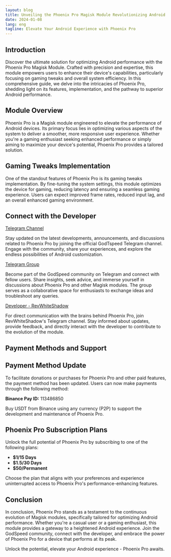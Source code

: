 ```yaml
---
layout: blog
title: Unveiling the Phoenix Pro Magisk Module Revolutionizing Android Performance
date: 2024-01-08
lang: eng
tagline: Elevate Your Android Experience with Phoenix Pro
---
```


<script async src="https://pagead2.googlesyndication.com/pagead/js/adsbygoogle.js?client=ca-pub-8370893026371321"
     crossorigin="anonymous"></script>
<!-- display 2 -->
<ins class="adsbygoogle"
     style="display:block"
     data-ad-client="ca-pub-8370893026371321"
     data-ad-slot="8053869356"
     data-ad-format="auto"
     data-full-width-responsive="true"></ins>
<script>
     (adsbygoogle = window.adsbygoogle || []).push({});
</script>


## Introduction

Discover the ultimate solution for optimizing Android performance with the Phoenix Pro Magisk Module. Crafted with precision and expertise, this module empowers users to enhance their device's capabilities, particularly focusing on gaming tweaks and overall system efficiency. In this comprehensive guide, we delve into the intricacies of Phoenix Pro, shedding light on its features, implementation, and the pathway to superior Android performance.

## Module Overview

Phoenix Pro is a Magisk module engineered to elevate the performance of Android devices. Its primary focus lies in optimizing various aspects of the system to deliver a smoother, more responsive user experience. Whether you're a gaming enthusiast seeking enhanced performance or simply aiming to maximize your device's potential, Phoenix Pro provides a tailored solution.

## Gaming Tweaks Implementation

One of the standout features of Phoenix Pro is its gaming tweaks implementation. By fine-tuning the system settings, this module optimizes the device for gaming, reducing latency and ensuring a seamless gaming experience. Users can expect improved frame rates, reduced input lag, and an overall enhanced gaming environment.

## Connect with the Developer

 [Telegram Channel](https://t.me/godTspeed)

Stay updated on the latest developments, announcements, and discussions related to Phoenix Pro by joining the official GodTspeed Telegram channel. Engage with the community, share your experiences, and explore the endless possibilities of Android customization.

[Telegram Group](https://t.me/godspeedmode)

Become part of the GodSpeed community on Telegram and connect with fellow users. Share insights, seek advice, and immerse yourself in discussions about Phoenix Pro and other Magisk modules. The group serves as a collaborative space for enthusiasts to exchange ideas and troubleshoot any queries.

[Developer - RevWhiteShadow](https://t.me/revWhiteShadow)

For direct communication with the brains behind Phoenix Pro, join RevWhiteShadow's Telegram channel. Stay informed about updates, provide feedback, and directly interact with the developer to contribute to the evolution of the module.

## Payment Methods and Support

## Payment Method Update

To facilitate donations or purchases for Phoenix Pro and other paid features, the payment method has been updated. Users can now make payments through the following method:

**Binance Pay ID:** 113486850

Buy USDT from Binance using any currency (P2P) to support the development and maintenance of Phoenix Pro.

## Phoenix Pro Subscription Plans

Unlock the full potential of Phoenix Pro by subscribing to one of the following plans:

- **$1/15 Days**
- **$1.5/30 Days**
- **$50/Permanent**

Choose the plan that aligns with your preferences and experience uninterrupted access to Phoenix Pro's performance-enhancing features.

## Conclusion

In conclusion, Phoenix Pro stands as a testament to the continuous evolution of Magisk modules, specifically tailored for optimizing Android performance. Whether you're a casual user or a gaming enthusiast, this module provides a gateway to a heightened Android experience. Join the GodSpeed community, connect with the developer, and embrace the power of Phoenix Pro for a device that performs at its peak.

Unlock the potential, elevate your Android experience - Phoenix Pro awaits.
